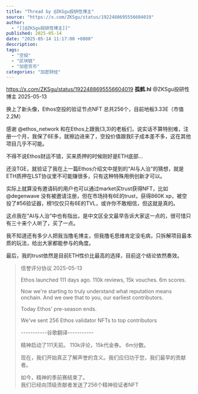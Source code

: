 ```yaml
---
title: "Thread by @ZKSgu投研性博主"
source: "https://x.com/ZKSgu/status/1922488695556604019"
author:
  - "[[@ZKSgu投研性博主]]"
published: 2025-05-14
date: "2025-05-14 11:17:00 +0800"
description:
tags:
  - "空投"
  - "区块链"
  - "加密货币"
categories: "加密财经"
---
```

https://x.com/ZKSgu/status/1922488695556604019
**孤鹤.hl** @ZKSgu投研性博主 2025-05-13

换上了新头像，Ethos空投的验证节点NFT 总共256个，目前地板3.33E（市值2.2M）

感谢 @ethos\_network 和在Ethos上跟我(3,3)的老板们，说实话不算特别难，注册一个月，我保了6E多，就擦边进来了，空投价值跟我E子成本差不多，这在其他项目几乎不可能。

不得不说Ethos财运不错，买来质押的时候刚好是ETH底部…

还没TGE，就验证了我在上一篇Ethos介绍文中提到的“AI与人治”的猜想，就是ETH质押在LST协议里不可能赚很多，只有这种特殊用例创新才可以。

实际上就算没有邀请码的用户也可以通过market买trust获得NFT，比如@degenwave 没有被邀请注册，但在市场持有6E的trust，获得860K xp，被空投了#56验证器，榜1仅仅只有6E的TVL，或许你不敢相信，但这就是真的。

这点我在“AI与人治”中也有指出，是中文区全文最早告诉大家这一点的，很可惜只有三十来个人听了，买了一点。

我不知道还有多少人把我当撸毛博主，但我撸毛思维肯定没毛病，只拆解项目最本质的玩法，给出大家都能参与的角度。

最后，我的trust依然是目前ETH性价比最高的选择，目前这个结论依然奏效。

> 信誉评分协议 2025-05-13
> 
> Ethos launched 111 days ago. 110k reviews, 15k vouches. 6m scores.
> 
> Now we're starting to truly understand what reputation means onchain. And we owe that to you, our earliest contributors.
> 
> Today Ethos' pre-season ends.
> 
> We've sent 256 Ethos validator NFTs to top contributors  
>   
> \-----------谷歌翻译-----------  
>   
> 精神启动了111天前。 110k评论，15k代金券。 6m分数。  
>   
> 现在，我们开始真正了解声誉的含义。我们应归功于您，我们最早的贡献者。  
>   
> 如今，精神的季前赛结束了。  
> 我们已经向顶级贡献者发送了256个精神验证者NFT